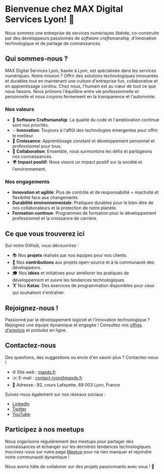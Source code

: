 # Bienvenue chez **MAX Digital Services Lyon**! 🚀

Nous sommes une entreprise de services numériques libérée, co-construite par des développeurs passionnés de _software craftsmanship_, d'innovation technologique et de partage de connaissances. 

## Qui sommes-nous ?

MAX Digital Services Lyon, basée à Lyon, est spécialisée dans les services numériques. Notre mission ? Offrir des solutions technologiques innovantes et durables tout en maintenant une culture d'entreprise fun, collaborative et en apprentissage continu. Chez nous, l'humain est au cœur de tout ce que nous faisons. Nous prônons l'équilibre entre vie professionnelle et personnelle et nous croyons fermement en la transparence et l'autonomie.

### Nos valeurs

- 🧠 **Software Craftsmanship**: La qualité du code et l'amélioration continue sont nos priorités.
- 💡 **Innovation**: Toujours à l'affût des technologies émergentes pour offrir le meilleur.
- 🌱 **Croissance**: Apprentissage constant et développement personnel et professionnel pour tous.
- 🤝 **Collaboration**: Ensemble, nous surmontons les défis et partageons nos connaissances.
- 🌍 **Impact positif**: Nous visons un impact positif sur la société et l'environnement.

### Nos engagements

- **Innovation et agilité**: Plus de contrôle et de responsabilité = réactivité et flexibilité face aux changements.
- **Durabilité environnementale**: Pratiques durables pour le bien-être de nos collaborateurs et la protection de notre planète.
- **Formation continue**: Programmes de formation pour le développement professionnel et la croissance de carrière.

## Ce que vous trouverez ici

Sur notre GitHub, vous découvrirez :

- 📚 Nos **projets** réalisés par nos équipes pour nos clients.
- 💼 Nos **contributions** aux projets open-source et à la communauté des développeurs.
- 🎓 Nos **idées** et initiatives pour améliorer les pratiques de développement et suivre les tendances technologiques.
- 🏋️ Nos **Katas**: Des exercices de programmation disponibles pour ceux qui souhaitent s'entraîner.

## Rejoignez-nous !

Passionné par le développement logiciel et l'innovation technologique ? Rejoignez une équipe dynamique et engagée ! Consultez nos [offres d'emplois](https://www.hellowork.com/fr-fr/entreprises/max-digital-services-lyon-132204.html) et postulez en ligne.

## Contactez-nous

Des questions, des suggestions ou envie d'en savoir plus ? Contactez-nous !

- 🌐 Site web : [maxds.fr](https://maxds.fr)
- ✉️ E-mail : [contact-lyon@maxds.fr](mailto:contact-lyon@maxds.fr)
- 📍 Adresse : 92, cours Lafayette, 69 003 Lyon, France

Suivez-nous également sur nos réseaux sociaux :

- [LinkedIn](https://www.linkedin.com/company/max-digital-services-lyon/)
- [Twitter](https://twitter.com/maxdsfrance)
- [YouTube](https://www.youtube.com/channel/UC4oL-CO7XCLgHZCqisxOi6w)

## Participez à nos meetups

Nous organisons régulièrement des meetups pour partager des connaissances et échanger sur les dernières tendances technologiques. Inscrivez-vous sur notre page [Meetup](https://www.meetup.com/max-craft/) pour ne rien manquer et rejoindre notre communauté dynamique !

Nous avons hâte de collaborer sur des projets passionnants avec vous ! 🤗